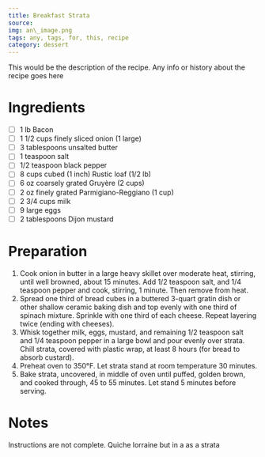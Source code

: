 ```yaml
---
title: Breakfast Strata
source:
img: an\_image.png
tags: any, tags, for, this, recipe
category: dessert
---
```


This would be the description of the recipe. Any info or history about the recipe goes here

Ingredients
===========

* [ ] 1 lb Bacon
* [ ] 1 1/2 cups finely sliced onion (1 large)
* [ ] 3 tablespoons unsalted butter
* [ ] 1 teaspoon salt
* [ ] 1/2 teaspoon black pepper
* [ ] 8 cups cubed (1 inch) Rustic loaf (1/2 lb)
* [ ] 6 oz coarsely grated Gruyère (2 cups)
* [ ] 2 oz finely grated Parmigiano-Reggiano (1 cup)
* [ ] 2 3/4 cups milk
* [ ] 9 large eggs
* [ ] 2 tablespoons Dijon mustard

Preparation
===========
1. Cook onion in butter in a large heavy skillet over moderate heat, stirring, until well browned, about 15 minutes. Add 1/2 teaspoon salt, and 1/4 teaspoon pepper and cook, stirring, 1 minute. Then remove from heat.
2. Spread one third of bread cubes in a buttered 3-quart gratin dish or other shallow ceramic baking dish and top evenly with one third of spinach mixture. Sprinkle with one third of each cheese. Repeat layering twice (ending with cheeses).
3. Whisk together milk, eggs, mustard, and remaining 1/2 teaspoon salt and 1/4 teaspoon pepper in a large bowl and pour evenly over strata. Chill strata, covered with plastic wrap, at least 8 hours (for bread to absorb custard).
4. Preheat oven to 350°F. Let strata stand at room temperature 30 minutes.
5. Bake strata, uncovered, in middle of oven until puffed, golden brown, and cooked through, 45 to 55 minutes. Let stand 5 minutes before serving.

Notes
=====

Instructions are not complete.
Quiche lorraine but in a as a strata
